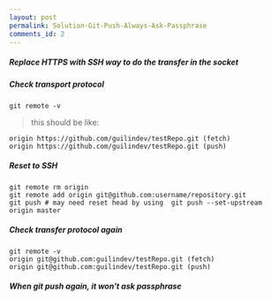 ```yaml
---
layout: post
permalink: Solution-Git-Push-Always-Ask-Passphrase
comments_id: 2
---
```


##### Replace HTTPS with SSH way to do the transfer in the socket

##### Check transport protocol

```text
git remote -v
```

> this should be like:

```text
origin https://github.com/guilindev/testRepo.git (fetch)
origin https://github.com/guilindev/testRepo.git (push)
```

##### Reset to SSH

```text
git remote rm origin
git remote add origin git@github.com:username/repository.git
git push # may need reset head by using  git push --set-upstream origin master
```

##### Check transfer protocol again

```text
git remote -v
origin git@github.com:guilindev/testRepo.git (fetch)
origin git@github.com:guilindev/testRepo.git (push)
```

##### When git push again, it won't ask passphrase
